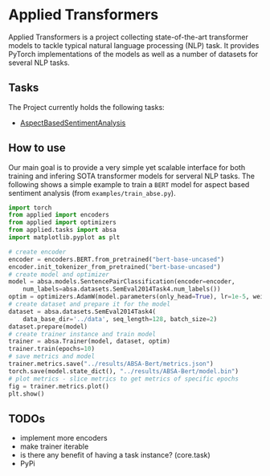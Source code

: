 # Applied Transformers

Applied Transformers is a project collecting state-of-the-art transformer models to tackle typical natural language processing (NLP) task. It provides PyTorch implementations of the models as well as a number of datasets for several NLP tasks.

## Tasks

The Project currently holds the following tasks:

- [AspectBasedSentimentAnalysis](applied/tasks/absa/ReadMe.md)

## How to use

Our main goal is to provide a very simple yet scalable interface for both training and infering SOTA transformer models for serveral NLP tasks. The following shows a simple example to train a `BERT` model for aspect based sentiment analysis (from `examples/train_abse.py`).

```python
import torch
from applied import encoders
from applied import optimizers
from applied.tasks import absa
import matplotlib.pyplot as plt

# create encoder
encoder = encoders.BERT.from_pretrained("bert-base-uncased")
encoder.init_tokenizer_from_pretrained("bert-base-uncased")
# create model and optimizer
model = absa.models.SentencePairClassification(encoder=encoder, 
    num_labels=absa.datasets.SemEval2014Task4.num_labels())
optim = optimizers.AdamW(model.parameters(only_head=True), lr=1e-5, weight_decay=0.01)
# create dataset and prepare it for the model
dataset = absa.datasets.SemEval2014Task4(
    data_base_dir='../data', seq_length=128, batch_size=2)
dataset.prepare(model)
# create trainer instance and train model
trainer = absa.Trainer(model, dataset, optim)
trainer.train(epochs=10)
# save metrics and model
trainer.metrics.save("../results/ABSA-Bert/metrics.json")
torch.save(model.state_dict(), "../results/ABSA-Bert/model.bin")
# plot metrics - slice metrics to get metrics of specific epochs
fig = trainer.metrics.plot()
plt.show()
```


## TODOs
 - implement more encoders
 - make trainer iterable
 - is there any benefit of having a task instance? (core.task)
 - PyPi

